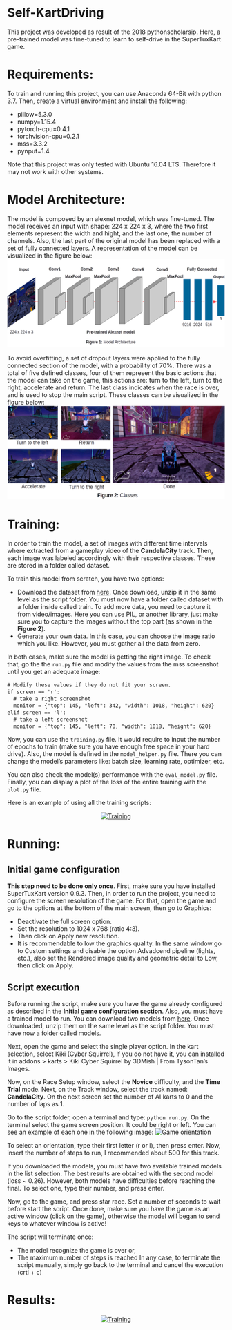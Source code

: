 # Self-KartDriving
This project was developed as result of the 2018 pythonscholarsip. Here, a pre-trained model was fine-tuned to learn to self-drive in the SuperTuxKart game.

# Requirements:
To train and running this project, you can use Anaconda 64-Bit with python 3.7. Then, create a virtual environment and install the following:

* pillow=5.3.0
* numpy=1.15.4
* pytorch-cpu=0.4.1
* torchvision-cpu=0.2.1
* mss=3.3.2
* pynput=1.4

Note that this project was only tested with Ubuntu 16.04 LTS. Therefore it may not work with other systems.

# Model Architecture:
The model is composed by an alexnet model, which was fine-tuned. The model receives an input with shape: 224 x 224 x 3, where the two first elements represent the width and hight, and the last one, the number of channels. Also, the last part of the original model has been replaced with a set of fully connected layers. A representation of the model can be visualized in the figure below:
![Model Architecture](figure_1.png)

To avoid overfitting, a set of dropout layers were applied to the fully connected section of the model, with a probability of 70%. There was a total of five defined classes, four of them represent the basic actions that the model can take on the game, this actions are: turn to the left, turn to the right, accelerate and return. The last class indicates when the race is over, and is used to stop the main script. These classes can be visualized in the figure below:
![Model Classes](figure_2.png)

# Training:
In order to train the model, a set of images with different time intervals where extracted from a gameplay video of the __CandelaCity__ track. Then, each image was labeled accordingly with their respective classes. These are stored in a folder called dataset.

To train this model from scratch, you have two options: 
* Download the dataset from <a href="https://drive.google.com/open?id=1W7DgjqPx3PZkEdPDnsxzkKieilURbwv0" target="_blank">here</a>. Once download, unzip it in the same level as the script folder. You must now have a folder called dataset with a folder inside called train. To add more data, you need to capture it from video/images. Here you can use PIL, or another library, just make sure you to capture the images without the top part (as shown in the __Figure 2__).
* Generate your own data. In this case, you can choose the image ratio which you like. However, you must gather all the data from zero.

In both cases, make sure the model is getting the right image. To check that, go the the ```run.py``` file and modify the values from the mss screenshot until you get an adequate image:
```
# Modify these values if they do not fit your screen.
if screen == 'r':
  # take a right screenshot
  monitor = {"top": 145, "left": 342, "width": 1018, "height": 620}
elif screen == 'l':
  # take a left screenshot
  monitor = {"top": 145, "left": 70, "width": 1018, "height": 620}
````
Now, you can use the ```training.py``` file. It would require to input the number of epochs to train (make sure you have enough free space in your hard drive). Also, the model is defined in the ```model_helper.py``` file. There you can change the model’s parameters like:  batch size, learning rate, optimizer, etc.

You can also check the model(s) performance with the ```eval_model.py``` file. Finally, you can display a plot of the loss of the entire training with the ```plot.py``` file.

Here is an example of using all the training scripts:
<p align="center">
<a href="https://youtu.be/Vl6mrSCoWhg" target="_blank">
  <img src="https://drive.google.com/uc?export=view&id=1RziMx0sFIQ9qLLZZLnsyy-M5KA-ZULZL" alt="Training" width = "500", height = "250">
</a>
</p>

# Running:
## Initial game configuration
__This step need to be done only once__. First, make sure you have installed SuperTuxKart version 0.9.3. Then, in order to run the project, you need to configure the screen resolution of the game. For that, open the game and go to the options at the bottom of the main screen, then go to Graphics:

*  Deactivate the full screen option.
*  Set the resolution to 1024 x 768 (ratio 4:3).
*  Then click on Apply new resolution.
*  It is recommendable to low the graphics quality. In the same window go to Custom settings and disable the option Advadcend pipeline (lights, etc.), also set the Rendered image quality and geometric detail to Low, then click on Apply.

## Script execution
Before running the script, make sure you have the game already configured as described in the __Initial game configuration section__. Also, you must have a trained model to run. You can download two models from [here](https://drive.google.com/open?id=1QolDRlcU6tqQoWQkLLesQ0gya6DAAx7M). Once downloaded, unzip them on the same level as the script folder. You must have now a folder called models.

Next, open the game and select the single player option. In the kart selection, select Kiki (Cyber Squirrel), if you do not have it, you can installed it in addons > karts > Kiki Cyber Squirrel by 3DMish | From TysonTan’s Images.

Now, on the Race Setup window, select the __Novice__ difficulty, and the __Time Trial__ mode. Next, on the Track window, select the track named: __CandelaCity__. On the next screen set the number of AI karts to 0 and the number of laps as 1.

Go to the script folder, open a terminal and type: ```python run.py```. On the terminal select the game screen position. It could be right or left. You can see an example of each one in the following image:
![Game orientation](figure_3.png)

To select an orientation, type their first letter (r or l), then press enter. Now, insert the number of steps to run, I recommended about 500 for this track.

If you downloaded the models, you must have two available trained models in the list selection. The best results are obtained with the second model (loss ~ 0.26). However, both models have difficulties before reaching the final. To select one, type their number, and press enter.

Now, go to the game, and press star race. Set a number of seconds to wait before start the script. Once done, make sure you have the game as an active window (click on the game), otherwise the model will began to send keys to whatever window is active!

The script will terminate once:
*  The model recognize the game is over or,
*  The maximum number of steps is reached
In any case, to terminate the script manually, simply go back to the terminal and cancel the execution (crtl + c)

# Results:
<p align="center">
<a href="https://youtu.be/3-iMFt9lsOg" target="_blank">
  <img src="https://drive.google.com/uc?export=view&id=1wn1WpRy6n-5f1nQTEEkJPnhs6apO--SK" alt="Training" width = "500", height = "300">
</a>
</p>
